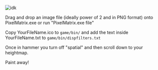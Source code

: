 ![idk](https://i.imgur.com/FVn4s0z.png)

Drag and drop an image file (ideally power of 2 and in PNG format) onto PixelMatrix.exe or run "PixelMatrix.exe file"
 
Copy YourFileName.ico to `game/bin/` and add the text inside YourFileName.txt to `game/bin/dispfilters.txt`

Once in hammer you turn off "spatial" and then scroll down to your heightmap.
 
Paint away!
